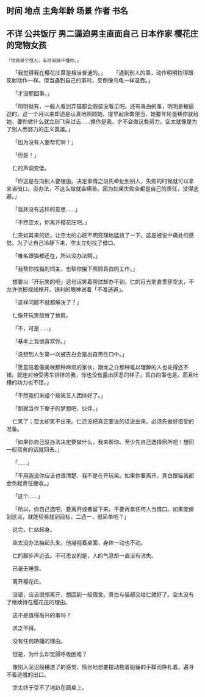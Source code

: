 ## 时间 地点 主角年龄 场景 作者 书名

## 不详 公共饭厅 男二逼迫男主直面自己 日本作家 樱花庄的宠物女孩
	「你真是个怪人，有时真搞不懂你。」

    「我觉得我在樱花庄算是相当普通的。」
   
    「遇到别人的事，动作明明快得跟反射动作一样。但当遇到自己的事时，反倒像乌龟一样温吞。」

    「才没那回事。」

    「明明就有，一般人看到弃猫都会假装没看见吧。还有真白的事，明明是被逼迫的，这一个月以来却遗是认真地照顾她。提早起床做便当，她要年轮蛋糕你就给她，要你做什么就立刻飞奔过去……换作是我，才不会做这些努力。空太就像是为了别人而努力的正义英雄。」

    「因为没有人要帮忙啊！」

    「但是！」

    仁的声调变低。

    「你这是在向别人要理由。决定事情之前先牵扯到别人，失败的时候就可以拿来当借口。没办法，不这么做就会痛苦。因为如果失败全都是自己的责任，没得逃避。」

    「我并没有这样的意思……」

    「不然空太，你离开樱花庄吧。」

    仁突如其来的话，让空太的心脏不明究理地猛跳了一下。这是被说中痛处的感觉。为了让自己冷静下来，空太立刻找了借口。

    「椎名跟猫都还在，所以没办法啊。」

    「我帮你找猫的饲主，也帮你接下照顾真白的工作。」

    想要以「开玩笑的吧」这句话笑着带过却办不到。仁的目光笔直贯穿空太，不允许他把视线移开。锐利的眼神说着「不准逃避」。

    「这样问题不就都解决了？」

    仁像开玩笑般耸了耸肩。

    「不，可是……」

    「基本上我很喜欢你。」

    「没想到人生第一次被告白会是出自男性口中。」

    「愿意陪着像美咲那种麻烦的家伙，跟龙之介那种难以理解的人也处得还不错。就连对待受男生排挤的我，你也没有露出厌恶的样子。真白的事也是。而且吐槽的功力也不错。」

    「不然我们来组个搞笑艺人团体好了。」

    「那就当作下辈子的梦想吧，伙伴。」

    仁笑了；空太却笑不出来。仁还没把真正要说的话说出来。必须先做好接受的准备。

    「如果你自己没办法决定要做什么，我来帮你。至少先自己选择居所吧！想回一般宿舍的话就回去。」

    「……」

    「不用我说你应该也很清楚，我不是在开玩笑。如果你要离开，真白跟猫我都会负起责任接收。」

    「这个……」

    「所以，你自己选吧，要离开或者留下来。不要再拿任何人当借口。如果能做到这点，就能轻易找到目标。二选一，很简单吧？」

    说完，仁站起身。

    空太没办法抬起头来。他凝视着桌面，身体一动也不动。

    仁的脚步声远去。不可思议的是，人的气息却一直没有消失。

    已毫无睡意。

    离开樱花庄。

    没错，应该很想离开，想回到一般宿舍。真白与猫都交给仁就好了。空太没有了继续待在樱花庄的理由。

    这不是值得高兴的事吗？

    求之不得。

    没有任何踌躇的理由。

    但是，为什么却觉得呼吸困难？

    像陷入泥沼般糟透了的感觉，慌张地想要摆动拖着铅锤的手脚而挣扎着，遍寻不着逃脱的出口。

    空太终于受不了地趴在圆桌上。

